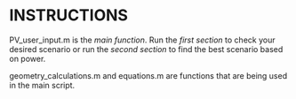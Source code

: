 # INSTRUCTIONS
PV_user_input.m is the *main function*. Run the *first section* to check your desired scenario or run the *second section* to find the best scenario based on power. <br />

geometry_calculations.m and equations.m are functions that are being used in the main script.<br />

